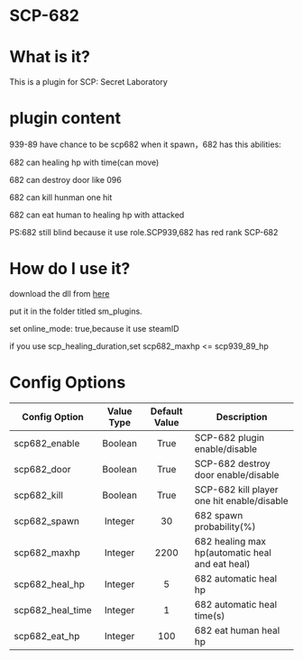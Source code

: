 # SCP-682
# What is it?
This is a plugin for SCP: Secret Laboratory
# plugin content
939-89 have chance to be scp682 when it spawn，682 has this abilities:

682 can healing hp with time(can move)

682 can destroy door like 096

682 can kill hunman one hit

682 can eat human to healing hp with attacked

PS:682 still blind because it use role.SCP939,682 has red rank SCP-682
# How do I use it?
download the dll from [here](https://github.com/cushaw1/SCP-682/releases/tag/1.2)

put it in the folder titled sm_plugins.

set online_mode: true,because it use steamID

if you use scp_healing_duration,set scp682_maxhp <= scp939_89_hp
# Config Options
Config Option | Value Type | Default Value | Description
--- | :---: | :---: | ---
scp682_enable | Boolean | True | SCP-682 plugin enable/disable
scp682_door | Boolean | True | SCP-682 destroy door enable/disable
scp682_kill | Boolean | True | SCP-682 kill player one hit enable/disable
scp682_spawn | Integer | 30 | 682 spawn probability(%)
scp682_maxhp | Integer | 2200 | 682 healing max hp(automatic heal and eat heal)
scp682_heal_hp | Integer | 5 | 682 automatic heal hp
scp682_heal_time | Integer | 1 | 682 automatic heal time(s)
scp682_eat_hp | Integer | 100 | 682 eat human heal hp
